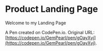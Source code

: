 # Product  Landing Page

Welcome to my Landing Page

A Pen created on CodePen.io. Original URL: [https://codepen.io/GemPearl/pen/gOayXyj](https://codepen.io/GemPearl/pen/gOayXyj).


